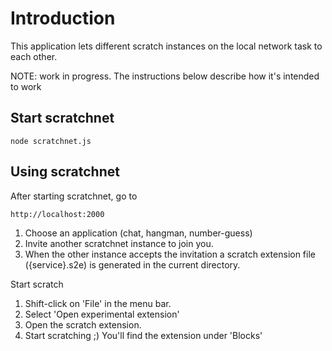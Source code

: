 # Introduction

This application lets different scratch instances on the local network
task to each other.

NOTE: work in progress. The instructions below describe how it's intended to work

## Start scratchnet

    node scratchnet.js

## Using scratchnet

After starting scratchnet, go to

    http://localhost:2000

1. Choose an application (chat, hangman, number-guess)
2. Invite another scratchnet instance to join you.
3. When the other instance accepts the invitation a scratch extension file ({service}.s2e) is generated in the current directory.

Start scratch

1. Shift-click on 'File' in the menu bar.
2. Select 'Open experimental extension'
3. Open the scratch extension.
4. Start scratching ;) You'll find the extension under 'Blocks'


